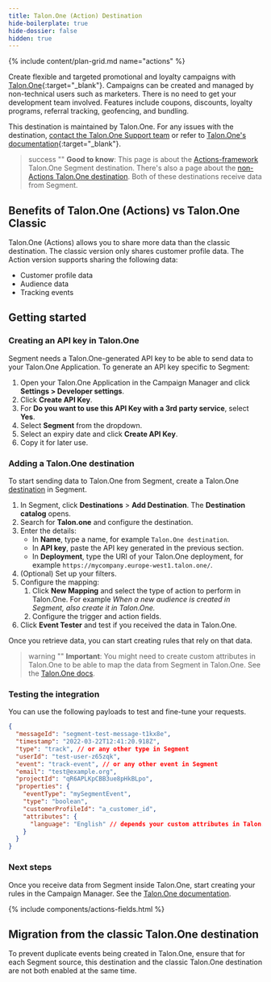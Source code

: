 ```yaml
---
title: Talon.One (Action) Destination
hide-boilerplate: true
hide-dossier: false
hidden: true
---
```


<!-- In the section above, edit the `title` field. For example, Slack (Actions) Destination -->

{% include content/plan-grid.md name="actions" %}

Create flexible and targeted promotional and loyalty campaigns with [Talon.One](https://www.talon.one/){:target="_blank"}.
Campaigns can be created and managed by non-technical users such as marketers. There is no need to
get your development team involved. Features include coupons, discounts, loyalty
programs, referral tracking, geofencing, and bundling.

This destination is maintained by Talon.One. For any issues with the destination, [contact the Talon.One Support team](mailto:support@talon.one) or refer to [Talon.One's documentation](https://docs.talon.one/docs/dev/technology-partners/segment){:target="_blank"}.
<!-- In the section below, add your destination name where indicated. If you have a classic version of the destination, ensure that its documentation is linked as well. If you don't have a classic version of the destination, remove the second and third sentences. -->

> success ""
> **Good to know**: This page is about the [Actions-framework](/docs/connections/destinations/actions/) Talon.One Segment destination. There's also a page about the [non-Actions Talon.One destination](/docs/connections/destinations/catalog/talonone/). Both of these destinations receive data from Segment.

## Benefits of Talon.One (Actions) vs Talon.One Classic

Talon.One (Actions) allows you to share more data than the classic destination.
The classic version only shares customer profile data. The Action version supports sharing the following data:

- Customer profile data
- Audience data
- Tracking events

<!-- The section below explains how to enable and configure the destination. Include any configuration steps not captured below. For example, obtaining an API key from your platform and any configuration steps required to connect to the destination. -->

## Getting started

### Creating an API key in Talon.One

Segment needs a Talon.One-generated API key to be able to send data to your Talon.One Application.  To generate an API key specific to Segment:

1. Open your Talon.One Application in the Campaign Manager and click **Settings > Developer settings**.
1. Click **Create API Key**.
1. For **Do you want to use this API Key with a 3rd party service**, select **Yes**.
1. Select **Segment** from the dropdown.
1. Select an expiry date and click **Create API Key**.
1. Copy it for later use.

### Adding a Talon.One destination

To start sending data to Talon.One from Segment, create a Talon.One
[destination](/docs/connections/destinations/) in Segment.

1. In Segment, click **Destinations** > **Add Destination**. The **Destination catalog** opens.
1. Search for **Talon.one** and configure the destination.
1. Enter the details:
   - In **Name**, type a name, for example `Talon.One destination`.
   - In **API key**, paste the API key generated in the previous section.
   - In **Deployment**, type the URI of your Talon.One deployment, for example
     `https://mycompany.europe-west1.talon.one/`.
1. (Optional) Set up your filters.
1. Configure the mapping:
   1. Click **New Mapping** and select the type of action to perform in Talon.One.
      For example _When a new audience is created in Segment, also create it in Talon.One._
   1. Configure the trigger and action fields.
1. Click **Event Tester** and test if you received the data in Talon.One.

Once you retrieve data, you can start creating rules that rely on that data.

> warning ""
> **Important**: You might need to create custom attributes in Talon.One to be able to map the data from Segment in Talon.One. See the [Talon.One docs](https://docs.talon.one/docs/product/account/dev-tools/managing-attributes#creating-custom-attributes).

### Testing the integration

You can use the following payloads to test and fine-tune your requests.

```json
{
  "messageId": "segment-test-message-t1kx8e",
  "timestamp": "2022-03-22T12:41:20.918Z",
  "type": "track", // or any other type in Segment
  "userId": "test-user-z65zqk",
  "event": "track-event", // or any other event in Segment
  "email": "test@example.org",
  "projectId": "qR6APLKpCBB3ue8pHkBLpo",
  "properties": {
    "eventType": "mySegmentEvent",
    "type": "boolean",
    "customerProfileId": "a_customer_id",
    "attributes": {
      "language": "English" // depends your custom attributes in Talon.One
    }
  }
}
```

### Next steps

Once you receive data from Segment inside Talon.One, start creating your rules in the Campaign Manager. See the [Talon.One documentation](https://docs.talon.one/docs/product/rules/overview).
<!-- The line below renders a table of connection settings (if applicable), Pre-built Mappings, and available actions. -->

{% include components/actions-fields.html %}
<!-- If applicable, add information regarding the migration from a classic destination to an Actions-based version below -->

## Migration from the classic Talon.One destination

To prevent duplicate events being created in Talon.One, ensure that for each Segment source, this destination and the classic Talon.One destination are not both enabled at the same time.

